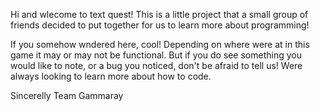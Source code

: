Hi and wlecome to text quest! This is a little project that 
a small group of friends decided to put together for us to learn more about programming!

If you somehow wndered here, cool! Depending on where were at in this game it may or may not be functional.
But if you do see something you would like to note, or a bug you noticed, don't be afraid to tell us! 
Were always looking to learn more about how to code.

Sincerelly Team Gammaray
